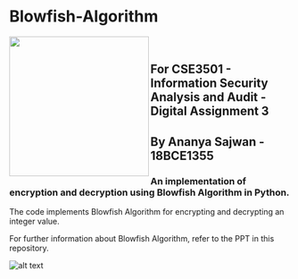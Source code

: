 # Blowfish-Algorithm

<a href="url"><img src="https://cdn.pixabay.com/photo/2016/03/31/17/58/computer-1294045__340.png" align="left" height="250" width="250" ></a>

<br/>

## For CSE3501 - Information Security Analysis and Audit - Digital Assignment 3

## By Ananya Sajwan - 18BCE1355

### An implementation of encryption and decryption using Blowfish Algorithm in Python.

The code implements Blowfish Algorithm for encrypting and decrypting an integer value. 

For further information about Blowfish Algorithm, refer to the PPT in this repository.

![alt text](https://ds055uzetaobb.cloudfront.net/brioche/uploads/YGMYM0gd0r-processencrypt1-new-pageresized.png?width=1200)

